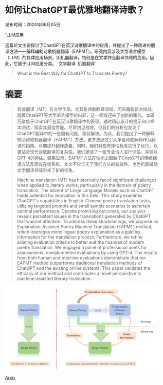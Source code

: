 # 如何让ChatGPT最优雅地翻译诗歌？

发布时间：2024年06月05日

`LLM应用

这篇论文主要探讨了ChatGPT在英汉诗歌翻译中的应用，并提出了一种改进的翻译方法——解释辅助诗歌机器翻译（EAPMT）。研究内容涉及大型语言模型（LLM）的具体应用场景，即机器翻译，特别是在文学作品翻译领域的应用。因此，它属于LLM应用分类。` `文学翻译` `机器翻译`

> What is the Best Way for ChatGPT to Translate Poetry?

# 摘要

> 机器翻译（MT）在文学作品，尤其是诗歌翻译领域，历来面临巨大挑战。随着ChatGPT等大型语言模型的兴起，这一领域迎来了创新的曙光。本研究聚焦于ChatGPT在英汉诗歌翻译中的表现，通过精心设计的提示和小样本测试，探索其最佳性能。尽管初见成效，但我们的分析也发现了ChatGPT翻译中的一些固有问题，亟待解决。为此，我们提出了一种解释辅助诗歌机器翻译（EAPMT）方法，该方法通过引入单语诗歌解释作为翻译的指南，以期提升翻译质量。同时，我们对现有评估标准进行了优化，以更贴合现代诗歌翻译的复杂性。我们邀请了一组专业诗人进行评估，并辅以GPT-4的评估。结果显示，EAPMT方法在性能上超越了ChatGPT的传统翻译方法及现有在线系统。本文不仅证实了我们方法的有效性，也为机器辅助文学翻译领域带来了新的视角。

> Machine translation (MT) has historically faced significant challenges when applied to literary works, particularly in the domain of poetry translation. The advent of Large Language Models such as ChatGPT holds potential for innovation in this field. This study examines ChatGPT's capabilities in English-Chinese poetry translation tasks, utilizing targeted prompts and small sample scenarios to ascertain optimal performance. Despite promising outcomes, our analysis reveals persistent issues in the translations generated by ChatGPT that warrant attention. To address these shortcomings, we propose an Explanation-Assisted Poetry Machine Translation (EAPMT) method, which leverages monolingual poetry explanation as a guiding information for the translation process. Furthermore, we refine existing evaluation criteria to better suit the nuances of modern poetry translation. We engaged a panel of professional poets for assessments, complemented evaluations by using GPT-4. The results from both human and machine evaluations demonstrate that our EAPMT method outperforms traditional translation methods of ChatGPT and the existing online systems. This paper validates the efficacy of our method and contributes a novel perspective to machine-assisted literary translation.

![如何让ChatGPT最优雅地翻译诗歌？](../../../paper_images/2406.03450/x1.png)

[Arxiv](https://arxiv.org/abs/2406.03450)